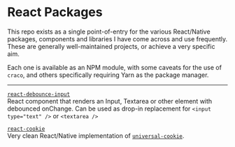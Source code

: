 # React Packages

This repo exists as a single point-of-entry for the various React/Native packages, components and libraries I have come across and use frequently. These are generally well-maintained projects, or achieve a very specific aim. 

Each one is available as an NPM module, with some caveats for the use of `craco`, and others specifically requiring Yarn as the package manager.

---

[`react-debounce-input`](https://www.npmjs.com/package/react-debounce-input)  
React component that renders an Input, Textarea or other element with debounced onChange. Can be used as drop-in replacement for `<input type="text" />` or `<textarea />`

[`react-cookie`](https://www.npmjs.com/package/react-cookie)  
Very clean React/Native implementation of [`universal-cookie`](https://www.npmjs.com/package/universal-cookie).
